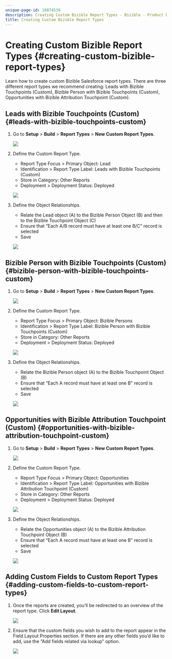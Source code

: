 ```yaml
---
unique-page-id: 18874539
description: Creating Custom Bizible Report Types - Bizible - Product Documentation
title: Creating Custom Bizible Report Types
---
```


# Creating Custom Bizible Report Types {#creating-custom-bizible-report-types}

Learn how to create custom Bizible Salesforce report types. There are three different report types we recommend creating: Leads with Bizible Touchpoints (Custom), Bizible Person with Bizible Touchpoints (Custom), Opportunities with Bizible Attribution Touchpoint (Custom).

## Leads with Bizible Touchpoints (Custom) {#leads-with-bizible-touchpoints-custom}

1. Go to **Setup** > **Build** > **Report Types** > **New Custom Report Types**.

   ![](assets/1.png)

1. Define the Custom Report Type.

    * Report Type Focus > Primary Object: Lead
    * Identification > Report Type Label: Leads with Bizible Touchpoints (Custom)
    * Store in Category: Other Reports
    * Deployment > Deployment Status: Deployed

   ![](assets/2.png)

1. Define the Object Relationships.

    * Relate the Lead object (A) to the Bizible Person Object (B) and then to the Bizible Touchpoint Object (C)
    * Ensure that “Each A/B record must have at least one B/C” record is selected
    * Save

   ![](assets/3.png)

## Bizible Person with Bizible Touchpoints (Custom) {#bizible-person-with-bizible-touchpoints-custom}

1. Go to **Setup** > **Build** > **Report Types** > **New Custom Report Types**.

   ![](assets/4.png)

1. Define the Custom Report Type.

    * Report Type Focus > Primary Object: Bizible Persons
    * Identification > Report Type Label: Bizible Person with Bizible Touchpoints (Custom)
    * Store in Category: Other Reports
    * Deployment > Deployment Status: Deployed

   ![](assets/5.png)

1. Define the Object Relationships.

    * Relate the Bizible Person object (A) to the Bizible Touchpoint Object (B)
    * Ensure that “Each A record must have at least one B” record is selected
    * Save

   ![](assets/6.png)

## Opportunities with Bizible Attribution Touchpoint (Custom) {#opportunities-with-bizible-attribution-touchpoint-custom}

1. Go to **Setup** > **Build** > **Report Types** > **New Custom Report Types**.

   ![](assets/7.png)

1. Define the Custom Report Type.

    * Report Type Focus > Primary Object: Opportunities
    * Identification > Report Type Label: Opportunities with Bizible Attribution Touchpoint (Custom)
    * Store in Category: Other Reports
    * Deployment > Deployment Status: Deployed

   ![](assets/8.png)

1. Define the Object Relationships.

    * Relate the Opportunities object (A) to the Bizible Attribution Touchpoint Object (B)
    * Ensure that “Each A record must have at least one B” record is selected
    * Save

   ![](assets/9.png)

## Adding Custom Fields to Custom Report Types {#adding-custom-fields-to-custom-report-types}

1. Once the reports are created, you’ll be redirected to an overview of the report type. Click **Edit Layout**.

   ![](assets/10.png)

1. Ensure that the custom fields you wish to add to the report appear in the Field Layout Properties section. If there are any other fields you’d like to add, use the “Add fields related via lookup” option.

   ![](assets/11.png)

